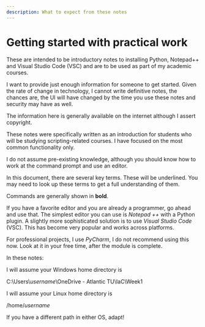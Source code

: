 ```yaml
---
description: What to expect from these notes
---
```


# Getting started with practical work

These are intended to be introductory notes to installing Python, Notepad++ and Visual Studio Code (VSC) and are to be used as part of my academic courses.&#x20;

I want to provide just enough information for someone to get started. Given the rate of change in technology, I cannot write definitive notes, the chances are, the UI will have changed by the time you use these notes and security may have as well.

The information here is generally available on the internet although I assert copyright.&#x20;

These notes were specifically written as an introduction for students who will be studying scripting-related courses. I have focused on the most common functionality only.

I do not assume pre-existing knowledge, although you should know how to work at the command prompt and use an editor.&#x20;

In this document, there are several key terms. These will be underlined. You may need to look up these terms to get a full understanding of them.&#x20;

Commands are generally shown in **bold**.&#x20;

If you have a favorite editor and you are already a programmer, go ahead and use that. The simplest editor you can use is _Notepad ++_ with a Python plugin. A slightly more sophisticated solution is to use _Visual Studio Code_ (VSC). This has become very popular and works across platforms.&#x20;

For professional projects, I use _PyCharm_, I do not recommend using this now. Look at it in your free time, after the module is complete.

In these notes:

I will assume your Windows home directory is&#x20;

C:\Users\\_username_\OneDrive - Atlantic TU\IaC\Week1

I will assume your Linux home directory is&#x20;

/home/_username_

If you have a different path in either OS, adapt!

